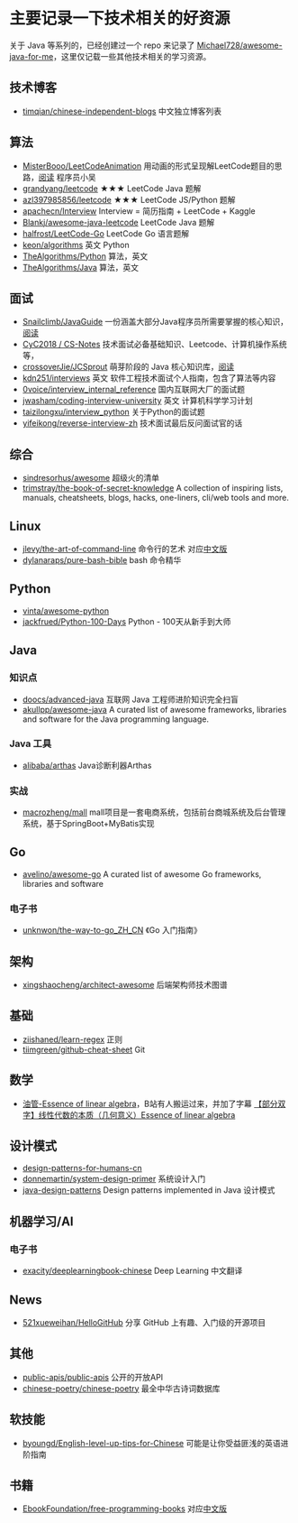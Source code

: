 # 主要记录一下技术相关的好资源

关于 Java 等系列的，已经创建过一个 repo 来记录了 [Michael728/awesome-java-for-me](https://github.com/Michael728/awesome-java-for-me)，这里仅记载一些其他技术相关的学习资源。

## 技术博客

- [timqian/chinese-independent-blogs](https://github.com/timqian/chinese-independent-blogs) 中文独立博客列表

## 算法

- [MisterBooo/LeetCodeAnimation](https://github.com/MisterBooo/LeetCodeAnimation) 用动画的形式呈现解LeetCode题目的思路，[阅读](https://www.cxyxiaowu.com/likou/leetcode) 程序员小吴
- [grandyang/leetcode](https://github.com/grandyang/leetcode/blob/master/README-CN.md) ★★★ LeetCode Java 题解 
- [azl397985856/leetcode](https://github.com/azl397985856/leetcode) ★★★ LeetCode JS/Python 题解
- [apachecn/Interview](https://github.com/apachecn/Interview) Interview = 简历指南 + LeetCode + Kaggle
- [Blankj/awesome-java-leetcode](https://github.com/Blankj/awesome-java-leetcode) LeetCode Java 题解
- [halfrost/LeetCode-Go](https://github.com/halfrost/LeetCode-Go#sliding-window) LeetCode Go 语言题解
- [keon/algorithms](https://github.com/keon/algorithms) 英文 Python
- [TheAlgorithms/Python](https://github.com/TheAlgorithms/Python) 算法，英文
- [TheAlgorithms/Java](https://github.com/TheAlgorithms/Java) 算法，英文

## 面试

- [Snailclimb/JavaGuide](https://github.com/Snailclimb/JavaGuide) 一份涵盖大部分Java程序员所需要掌握的核心知识，[阅读](https://javaguide.cn/)
- [CyC2018 / CS-Notes](https://github.com/CyC2018/CS-Notes) 技术面试必备基础知识、Leetcode、计算机操作系统等，
- [crossoverJie/JCSprout](https://github.com/crossoverJie/JCSprout) 萌芽阶段的 Java 核心知识库，[阅读](https://crossoverjie.top/JCSprout/#/?id=introduction)
- [kdn251/interviews](https://github.com/kdn251/interviews/blob/master/README-zh-cn.md) 英文 软件工程技术面试个人指南，包含了算法等内容
- [0voice/interview_internal_reference](https://github.com/0voice/interview_internal_reference) 国内互联网大厂的面试题
- [jwasham/coding-interview-university](https://github.com/jwasham/coding-interview-university) 英文 计算机科学学习计划
- [taizilongxu/interview_python](https://github.com/taizilongxu/interview_python) 关于Python的面试题
- [yifeikong/reverse-interview-zh](https://github.com/yifeikong/reverse-interview-zh) 技术面试最后反问面试官的话

## 综合

- [sindresorhus/awesome](https://github.com/sindresorhus/awesome) 超级火的清单
- [trimstray/the-book-of-secret-knowledge](https://github.com/trimstray/the-book-of-secret-knowledge) A collection of inspiring lists, manuals, cheatsheets, blogs, hacks, one-liners, cli/web tools and more.

## Linux

- [jlevy/the-art-of-command-line](https://github.com/jlevy/the-art-of-command-line) 命令行的艺术 对应[中文版](https://github.com/jlevy/the-art-of-command-line/blob/master/README-zh.md)
- [dylanaraps/pure-bash-bible](https://github.com/dylanaraps/pure-bash-bible) bash 命令精华

## Python

- [vinta/awesome-python](https://github.com/vinta/awesome-python)
- [jackfrued/Python-100-Days](https://github.com/jackfrued/Python-100-Days) Python - 100天从新手到大师

## Java

### 知识点
- [doocs/advanced-java](https://github.com/doocs/advanced-java) 互联网 Java 工程师进阶知识完全扫盲
- [akullpp/awesome-java](https://github.com/akullpp/awesome-java) A curated list of awesome frameworks, libraries and software for the Java programming language.

### Java 工具

- [alibaba/arthas](https://github.com/alibaba/arthas) Java诊断利器Arthas 

### 实战
- [macrozheng/mall](https://github.com/macrozheng/mall) mall项目是一套电商系统，包括前台商城系统及后台管理系统，基于SpringBoot+MyBatis实现

## Go

- [avelino/awesome-go](https://github.com/avelino/awesome-go) A curated list of awesome Go frameworks, libraries and software
### 电子书
- [unknwon/the-way-to-go_ZH_CN](https://github.com/unknwon/the-way-to-go_ZH_CN) 《Go 入门指南》

## 架构

- [xingshaocheng/architect-awesome](https://github.com/xingshaocheng/architect-awesome) 后端架构师技术图谱

## 基础
- [ziishaned/learn-regex](https://github.com/ziishaned/learn-regex/blob/master/translations/README-cn.md) 正则
- [tiimgreen/github-cheat-sheet](https://github.com/tiimgreen/github-cheat-sheet/blob/master/README.zh-cn.md) Git

## 数学

- [油管-Essence of linear algebra](https://www.youtube.com/playlist?list=PLZHQObOWTQDPD3MizzM2xVFitgF8hE_ab)，B站有人搬运过来，并加了字幕 [【部分双字】线性代数的本质（几何意义）Essence of linear algebra](https://www.bilibili.com/video/av6081149?from=search&seid=17602732508884454089)

## 设计模式

- [design-patterns-for-humans-cn](https://github.com/guanguans/design-patterns-for-humans-cn)
- [donnemartin/system-design-primer](https://github.com/donnemartin/system-design-primer/blob/master/README-zh-Hans.md) 系统设计入门
- [java-design-patterns](https://github.com/iluwatar/java-design-patterns) Design patterns implemented in Java 设计模式

## 机器学习/AI

### 电子书

- [exacity/deeplearningbook-chinese](https://github.com/exacity/deeplearningbook-chinese) Deep Learning 中文翻译

## News

- [521xueweihan/HelloGitHub](https://github.com/521xueweihan/HelloGitHub) 分享 GitHub 上有趣、入门级的开源项目

## 其他

- [public-apis/public-apis](https://github.com/public-apis/public-apis) 公开的开放API
- [chinese-poetry/chinese-poetry](https://github.com/chinese-poetry/chinese-poetry) 最全中华古诗词数据库

## 软技能

- [byoungd/English-level-up-tips-for-Chinese](https://github.com/byoungd/English-level-up-tips-for-Chinese) 可能是让你受益匪浅的英语进阶指南

## 书籍
- [EbookFoundation/free-programming-books](https://github.com/EbookFoundation/free-programming-books) 对应[中文版](https://github.com/EbookFoundation/free-programming-books/blob/master/free-programming-books-zh.md)